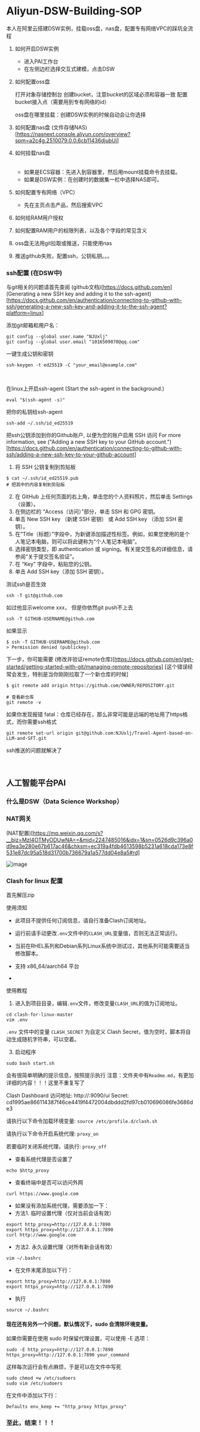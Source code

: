# Aliyun-DSW-Building-SOP
本人在阿里云搭建DSW实例，挂载oss盘，nas盘，配置专有网络VPC的踩坑全流程



1. 如何开启DSW实例

   - 进入PAI工作台
   - 在左侧边栏选择交互式建模，点击DSW

1. 如何配置oss盘

   打开对象存储控制台
   创建bucket，注意bucket的区域必须和容器一致
   配置bucket接入点（需要用到专有网络的id）

   oss盘在哪里挂载：创建DSW实例的时候自动会让你选择

3. 如何配置nas盘
   (文件存储NAS)[https://nasnext.console.aliyun.com/overview?spm=a2c4g.2510079.0.0.6cb11436djubUj]
   
4. 如何挂载nas盘

   <br>
   
   - 如果是ECS容器：先进入到容器里，然后用mount挂载命令去挂载。
   - 如果是DSW实例：在创建时的数据集一栏中选择NAS即可。

6. 如何配置专有网络（VPC）
    - 先在主页点击产品，然后搜索VPC

8. 如何给RAM用户授权

9. 如何配置RAM用户的权限列表，以及各个字段的常见含义

1. oss盘无法用git拉取或推送，只能使用nas

1. 推送github失败，配置ssh，公钥私钥。。。



### ssh配置 (在DSW中)
与git相关的问题请首先查阅 (github文档)[https://docs.github.com/en]
(Generating a new SSH key and adding it to the ssh-agent)[https://docs.github.com/en/authentication/connecting-to-github-with-ssh/generating-a-new-ssh-key-and-adding-it-to-the-ssh-agent?platform=linux]

添加git邮箱和用户名：
```shell
git config --global user.name "NJUxlj"
git config --global user.email "1016509070@qq.com"
```

一键生成公钥和密钥
```shell
ssh-keygen -t ed25519 -C "your_email@example.com"
```

<br>

在linux上开启ssh-agent (Start the ssh-agent in the background.)
```shell
eval "$(ssh-agent -s)"
```


把你的私钥给ssh-agent
```shell
ssh-add ~/.ssh/id_ed25519

```

把ssh公钥添加到你的Github账户, 以便为您的账户启用 SSH 访问
For more information, see ("Adding a new SSH key to your GitHub account.")[https://docs.github.com/en/authentication/connecting-to-github-with-ssh/adding-a-new-ssh-key-to-your-github-account]
1. 将 SSH 公钥复制到剪贴板
```shell
$ cat ~/.ssh/id_ed25519.pub
# 把其中的内容复制到剪贴板
```

2. 在 GitHub 上任何页面的右上角，单击您的个人资料照片，然后单击 Settings（设置）。
3. 在侧边栏的 “Access（访问）”部分，单击 SSH 和 GPG 密钥。
4. 单击 New SSH key （新建 SSH 密钥） 或 Add SSH key （添加 SSH 密钥）。
5. 在“Title（标题）”字段中，为新键添加描述性标签。例如，如果您使用的是个人笔记本电脑，则可以将此键称为“个人笔记本电脑”。
6. 选择密钥类型，即 authentication 或 signing。有关提交签名的详细信息，请参阅“关于提交签名验证”。
7. 在 “Key” 字段中，粘贴您的公钥。
8. 单击 Add SSH key（添加 SSH 密钥）。


测试ssh是否生效
```shell
ssh -T git@github.com
```

如过他显示welcome xxx， 但是你依然git push不上去
```shell
ssh -T GITHUB-USERNAME@github.com
```
如果显示
```shell
$ ssh -T GITHUB-USERNAME@github.com
> Permission denied (publickey).
```

下一步，你可能需要 (修改并验证remote仓库)[https://docs.github.com/en/get-started/getting-started-with-git/managing-remote-repositories]
[这个错误经常会发生，特别是当你刚刚拉取了一个新仓库的时候]
```shell
$ git remote add origin https://github.com/OWNER/REPOSITORY.git

# 查看新仓库
git remote -v
```

如果你发现报错 fatal：仓库已经存在，那么非常可能是远端的地址用了https格式，而你需要ssh格式
```shell
git remote set-url origin git@github.com:NJUxlj/Travel-Agent-based-on-LLM-and-SFT.git
```

ssh推送的问题就解决了




<br>

## 人工智能平台PAI

### 什么是DSW（Data Science Workshop）







### NAT网关
(NAT配置)[https://mp.weixin.qq.com/s?__biz=MzI4OTMyODUwNA==&mid=2247485016&idx=1&sn=0526d9c396a0d9ea3e280e67b617ac46&chksm=ec319a4fdb4613598b5231a618cda173e8f531e87dc95a518d31700b736679a1a577dd04e8a5#rd]


![image](https://github.com/user-attachments/assets/717a0404-0f31-4239-905c-9d1c59d10452)








### Clash for linux 配置
首先解压zip

使用须知
- 此项目不提供任何订阅信息，请自行准备Clash订阅地址。
- 运行前请手动更改`.env`文件中的`CLASH_URL`变量值，否则无法正常运行。
- 当前在RHEL系列和Debian系列Linux系统中测试过，其他系列可能需要适当修改脚本。
- 支持 x86_64/aarch64 平台

- 
使用教程
1. 进入到项目目录，编辑`.env`文件，修改变量`CLASH_URL`的值为订阅地址。
```shell
cd clash-for-linux-master
vim .env
```
`.env` 文件中的变量 `CLASH_SECRET` 为自定义 Clash Secret，值为空时，脚本将自动生成随机字符串，可以空着。

3. 启动程序
```shell
sudo bash start.sh
```
会有很简单明确的提示信息，按照提示执行
注意：文件夹中有`Readme.md`，有更加详细的内容！！！这里不重复写了




Clash Dashboard 访问地址: http://<ip>:9090/ui
Secret: cd1995ae866114387f46ce4419f4472004dbddd2fd97cb010696086fe3686de3

请执行以下命令加载环境变量: ```source /etc/profile.d/clash.sh```

请执行以下命令开启系统代理: ```proxy_on```

若要临时关闭系统代理，请执行: ```proxy_off```



- 查看系统代理是否设置了
```shell
echo $http_proxy
```

- 查看终端中是否可以访问外网
```shell
curl https://www.google.com
```

- 如果没有添加系统代理，需要添加一下：
- 方法1. 临时设置代理（仅对当前会话有效）
```shell
export http_proxy=http://127.0.0.1:7890
export https_proxy=http://127.0.0.1:7890
curl http://www.google.com
```

- 方法2. 永久设置代理（对所有新会话有效）
```shell
vim ~/.bashrc
```

- 在文件末尾添加以下行：
```shell
export http_proxy=http://127.0.0.1:7890
export https_proxy=http://127.0.0.1:7890
```

- 执行
```shell
source ~/.bashrc
```
#### 现在还有另外一个问题，默认情况下，sudo 会清除环境变量。

如果你需要在使用 sudo 时保留代理设置，可以使用 -E 选项：
```shell
sudo -E http_proxy=http://127.0.0.1:7890 https_proxy=http://127.0.0.1:7890 your_command
```


这样每次运行会有点麻烦，于是可以在文件中写死
```shell
sudo chmod +w /etc/sudoers
sudo vim /etc/sudoers
```

在文件中添加以下行：
```shell
Defaults env_keep += "http_proxy https_proxy"
```

### 至此，结束！！！


